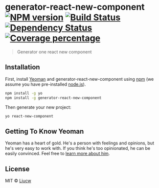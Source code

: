 # generator-react-new-component [![NPM version][npm-image]][npm-url] [![Build Status][travis-image]][travis-url] [![Dependency Status][daviddm-image]][daviddm-url] [![Coverage percentage][coveralls-image]][coveralls-url]
> Generator one react new component

## Installation

First, install [Yeoman](http://yeoman.io) and generator-react-new-component using [npm](https://www.npmjs.com/) (we assume you have pre-installed [node.js](https://nodejs.org/)).

```bash
npm install -g yo
npm install -g generator-react-new-component
```

Then generate your new project:

```bash
yo react-new-component
```

## Getting To Know Yeoman

Yeoman has a heart of gold. He&#39;s a person with feelings and opinions, but he&#39;s very easy to work with. If you think he&#39;s too opinionated, he can be easily convinced. Feel free to [learn more about him](http://yeoman.io/).

## License

MIT © [Liucw]()


[npm-image]: https://badge.fury.io/js/generator-react-new-component.svg
[npm-url]: https://npmjs.org/package/generator-react-new-component
[travis-image]: https://travis-ci.org/booxood/generator-react-new-component.svg?branch=master
[travis-url]: https://travis-ci.org/booxood/generator-react-new-component
[daviddm-image]: https://david-dm.org/booxood/generator-react-new-component.svg?theme=shields.io
[daviddm-url]: https://david-dm.org/booxood/generator-react-new-component
[coveralls-image]: https://coveralls.io/repos/booxood/generator-react-new-component/badge.svg
[coveralls-url]: https://coveralls.io/r/booxood/generator-react-new-component
